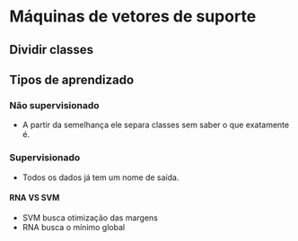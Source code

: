 # Máquinas de vetores de suporte
## Dividir classes
## Tipos de aprendizado
### Não supervisionado 
  - A partir da semelhança ele separa classes sem saber o que exatamente é.
### Supervisionado
  - Todos os dados já tem um nome de saída.

#### RNA VS SVM
- SVM busca otimização das margens
- RNA busca o mínimo global